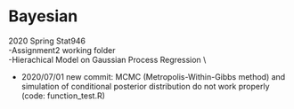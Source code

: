 # Bayesian
2020 Spring Stat946 \
-Assignment2 working folder \
-Hierachical Model on Gaussian Process Regression \
- 2020/07/01 new commit: MCMC (Metropolis-Within-Gibbs method) and simulation of conditional posterior distribution do not work properly (code: function_test.R)
